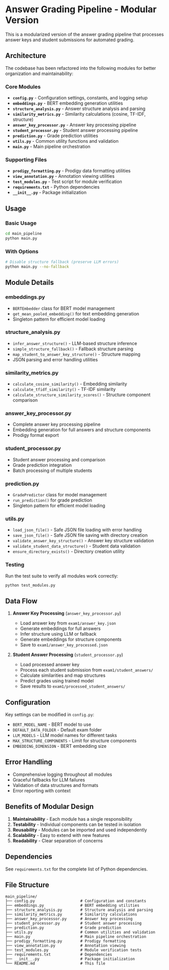 # Answer Grading Pipeline - Modular Version

This is a modularized version of the answer grading pipeline that processes answer keys and student submissions for automated grading.

## Architecture

The codebase has been refactored into the following modules for better organization and maintainability:

### Core Modules

- **`config.py`** - Configuration settings, constants, and logging setup
- **`embeddings.py`** - BERT embedding generation utilities
- **`structure_analysis.py`** - Answer structure analysis and parsing
- **`similarity_metrics.py`** - Similarity calculations (cosine, TF-IDF, structure)
- **`answer_key_processor.py`** - Answer key processing pipeline
- **`student_processor.py`** - Student answer processing pipeline
- **`prediction.py`** - Grade prediction utilities
- **`utils.py`** - Common utility functions and validation
- **`main.py`** - Main pipeline orchestration

### Supporting Files

- **`prodigy_formatting.py`** - Prodigy data formatting utilities
- **`view_annotation.py`** - Annotation viewing utilities
- **`test_modules.py`** - Test script for module verification
- **`requirements.txt`** - Python dependencies
- **`__init__.py`** - Package initialization

## Usage

### Basic Usage

```bash
cd main_pipeline
python main.py
```

### With Options

```bash
# Disable structure fallback (preserve LLM errors)
python main.py --no-fallback
```

## Module Details

### embeddings.py
- `BERTEmbedder` class for BERT model management
- `get_mean_pooled_embedding()` for text embedding generation
- Singleton pattern for efficient model loading

### structure_analysis.py
- `infer_answer_structure()` - LLM-based structure inference
- `simple_structure_fallback()` - Fallback structure parsing
- `map_student_to_answer_key_structure()` - Structure mapping
- JSON parsing and error handling utilities

### similarity_metrics.py
- `calculate_cosine_similarity()` - Embedding similarity
- `calculate_tfidf_similarity()` - TF-IDF similarity
- `calculate_structure_similarity_scores()` - Structure component comparison

### answer_key_processor.py
- Complete answer key processing pipeline
- Embedding generation for full answers and structure components
- Prodigy format export

### student_processor.py
- Student answer processing and comparison
- Grade prediction integration
- Batch processing of multiple students

### prediction.py
- `GradePredictor` class for model management
- `run_prediction()` for grade prediction
- Singleton pattern for efficient model loading

### utils.py
- `load_json_file()` - Safe JSON file loading with error handling
- `save_json_file()` - Safe JSON file saving with directory creation
- `validate_answer_key_structure()` - Answer key structure validation
- `validate_student_data_structure()` - Student data validation
- `ensure_directory_exists()` - Directory creation utility

### Testing

Run the test suite to verify all modules work correctly:

```bash
python test_modules.py
```

## Data Flow

1. **Answer Key Processing** (`answer_key_processor.py`)
   - Load answer key from `exam1/answer_key.json`
   - Generate embeddings for full answers
   - Infer structure using LLM or fallback
   - Generate embeddings for structure components
   - Save to `exam1/answer_key_processed.json`

2. **Student Answer Processing** (`student_processor.py`)
   - Load processed answer key
   - Process each student submission from `exam1/student_answers/`
   - Calculate similarities and map structures
   - Predict grades using trained model
   - Save results to `exam1/processed_student_answers/`

## Configuration

Key settings can be modified in `config.py`:

- `BERT_MODEL_NAME` - BERT model to use
- `DEFAULT_DATA_FOLDER` - Default exam folder
- `LLM_MODELS` - LLM model names for different tasks
- `MAX_STRUCTURE_COMPONENTS` - Limit for structure components
- `EMBEDDING_DIMENSION` - BERT embedding size

## Error Handling

- Comprehensive logging throughout all modules
- Graceful fallbacks for LLM failures
- Validation of data structures and formats
- Error reporting with context

## Benefits of Modular Design

1. **Maintainability** - Each module has a single responsibility
2. **Testability** - Individual components can be tested in isolation
3. **Reusability** - Modules can be imported and used independently
4. **Scalability** - Easy to extend with new features
5. **Readability** - Clear separation of concerns

## Dependencies

See `requirements.txt` for the complete list of Python dependencies.

## File Structure

```
main_pipeline/
├── config.py                    # Configuration and constants
├── embeddings.py                # BERT embedding utilities
├── structure_analysis.py        # Structure analysis and parsing
├── similarity_metrics.py        # Similarity calculations
├── answer_key_processor.py      # Answer key processing
├── student_processor.py         # Student answer processing
├── prediction.py                # Grade prediction
├── utils.py                     # Common utilities and validation
├── main.py                      # Main pipeline orchestration
├── prodigy_formatting.py        # Prodigy formatting
├── view_annotation.py           # Annotation viewing
├── test_modules.py              # Module verification tests
├── requirements.txt             # Dependencies
├── __init__.py                  # Package initialization
└── README.md                    # This file
```

